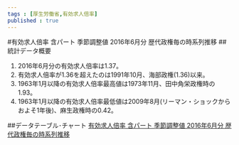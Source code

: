 ```yaml
--- 
tags : [厚生労働省,有効求人倍率] 
published : true
---
```

#有効求人倍率 含パート 季節調整値 2016年6月分 歴代政権毎の時系列推移
##統計データ概要
1. 2016年6月分の有効求人倍率は1.37。
1. 有効求人倍率が1.36を超えたのは1991年10月、海部政権(1.36)以来。
1. 1963年1月以降の有効求人倍率最高値は1973年11月、田中角栄政権時の1.93。
1. 1963年1月以降の有効求人倍率最低値は2009年8月(リーマン・ショックからおよそ1年後)、麻生政権時の0.42。

##データテーブル･チャート
[有効求人倍率 含パート 季節調整値 2016年6月分 歴代政権毎の時系列推移](http://knowledgevault.saecanet.com/charts/am-consulting.co.jp-2016-07-29-12-32-14.html)